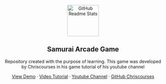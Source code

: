 <p align="center">
 <img width="100px" src="https://unsplash.com/pt-br/fotografias/kVKz9qnJC-k" align="center" alt="GitHub Readme Stats" />
 <h2 align="center">Samurai Arcade Game</h2>
 <p align="center">
Repository created with the purpose of learning. This game was developed by Chriscourses in his game tutorial of his youtube channel</p>

  <p align="center">
    <a href="https://samurai-arcade.netlify.app" target="_blank">View Demo</a>
    ·
    <a href="https://youtu.be/vyqbNFMDRGQ" target="_blank">Video Tutorial</a>
    ·
    <a href="https://www.youtube.com/@ChrisCourses" target="_blank">Youtube Channel</a>
    ·
    <a href="https://github.com/chriscourses" target="_blank">GitHub Chriscourses</a>
  </p>
</p>


